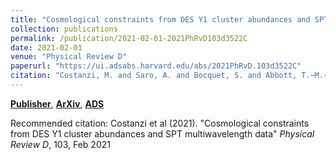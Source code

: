 ```yaml
---
title: "Cosmological constraints from DES Y1 cluster abundances and SPT multiwavelength data"
collection: publications
permalink: /publication/2021-02-01-2021PhRvD103d3522C
date: 2021-02-01
venue: "Physical Review D"
paperurl: "https://ui.adsabs.harvard.edu/abs/2021PhRvD.103d3522C"
citation: "Costanzi, M. and Saro, A. and Bocquet, S. and Abbott, T.~M.~C. and Aguena, M. and Allam, S. and Amara, A. and Annis, J. and Avila, S. and Bacon, D. and Benson, B.~A. and Bhargava, S. and Brooks, D. and Buckley-Geer, E. and Burke, D.~L. and Carnero Rosell, A. and Carrasco Kind, M. and Carretero, J. and Choi, A. and da Costa, L.~N. and Pereira, M.~E.~S. and De Vicente, J. and Desai, S. and Diehl, H.~T. and Dietrich, J.~P. and Doel, P. and Eifler, T.~F. and Everett, S. and Ferrero, I. and Fert'e, A. and Flaugher, B. and Fosalba, P. and Frieman, J. and Garc'ia-Bellido, J. and Gaztanaga, E. and Gerdes, D.~W. and Giannantonio, T. and Giles, P. and Grandis, S. and Gruen, D. and Gruendl, R.~A. and Gupta, N. and Gutierrez, G. and Hartley, W.~G. and Hinton, S.~R. and Hollowood, D.~L. and Honscheid, K. and James, D.~J. and Jeltema, T. and Krause, E. and Kuehn, K. and Kuropatkin, N. and Lahav, O. and Lima, M. and MacCrann, N. and Maia, M.~A.~G. and Marshall, J.~L. and Menanteau, F. and Miquel, R. and Mohr, J.~J. and Morgan, R. and Myles, J. and Ogando, R.~L.~C. and Palmese, A. and Paz-Chinch'on, F. and Plazas, A.~A. and Rapetti, D. and Reichardt, C.~L. and Romer, A.~K. and Roodman, A. and Ruppin, F. and Salvati, L. and Samuroff, S. and Sanchez, E. and Scarpine, V. and Serrano, S. and Sevilla-Noarbe, I. and Singh, P. and Smith, M. and Soares-Santos, M. and Stark, A.~A. and Suchyta, E. and Swanson, M.~E.~C. and Tarle, G. and Thomas, D. and To, C. and Tucker, D.~L. and Varga, T.~N. and Wechsler, R.~H. and Zhang, Z. and DES and SPT Collaborations. &quot;Cosmological constraints from DES Y1 cluster abundances and SPT multiwavelength data.&quot; <i>Physical Review D</i>, 103, Feb 2021"
---
```


[**Publisher**](http://doi.org/10.1103/PhysRevD.103.043522), [**ArXiv**](https://arxiv.org/abs/2010.13800), [**ADS**](https://ui.adsabs.harvard.edu/abs/2021PhRvD.103d3522C)

Recommended citation: Costanzi et al (2021). "Cosmological constraints from DES Y1 cluster abundances and SPT multiwavelength data" <i>Physical Review D</i>, 103, Feb 2021
